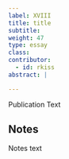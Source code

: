 ```yaml
---
label: XVIII
title: title
subtitle:
weight: 47
type: essay
class:
contributor:
  - id: rkiss
abstract: |

---
```


Publication Text

## Notes

Notes text
